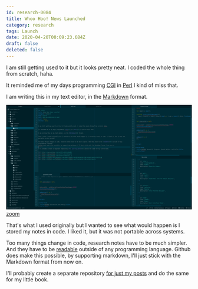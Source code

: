 ```yaml
---
id: research-0084
title: Whoo Hoo! News Launched
category: research
tags: Launch
date: 2020-04-20T00:09:23.684Z
draft: false
deleted: false
---
```


I am still getting used to it but it looks pretty neat. I coded the whole thing from scratch, haha.

It reminded me of my days programming [CGI](https://www.youtube.com/watch?v=9Zx1vEmaQMc) in [Perl](https://www.youtube.com/watch?v=E2JJZVqe97I) I kind of miss that.

I am writing this in my text editor, in the [Markdown](https://www.youtube.com/watch?v=f49LJV1i-_w) format.

![Md](image/research-0084-md.png) [zoom](image/research-0084-md.png)

That's what I used originally but I wanted to see what would happen is I stored my notes in code. I liked it, but it was not portable across systems.

Too many things change in code, research notes have to be much simpler. And they have to be [readable](https://github.com/fantasyui-com/news-catpea-com/blob/master/db/content/posts/id121.md) outside of any programming language. Github does make this possible, by supporting markdown, I'll just stick with the Markdown format from now on.

I'll probably create a separate repository [for just my posts](https://github.com/fantasyui-com/news-catpea-com/tree/master/db/content/posts) and do the same for my little book.
